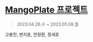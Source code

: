 # [MangoPlate 프로젝트](https://www.notion.so/hg-edu/X-9-38cab873df3042378f6db15cabd13af5?pvs=4)
> 2023.04.26.수 ~ 2023.05.08.월

고봉진, 변지윤, 안정환, 정세호

